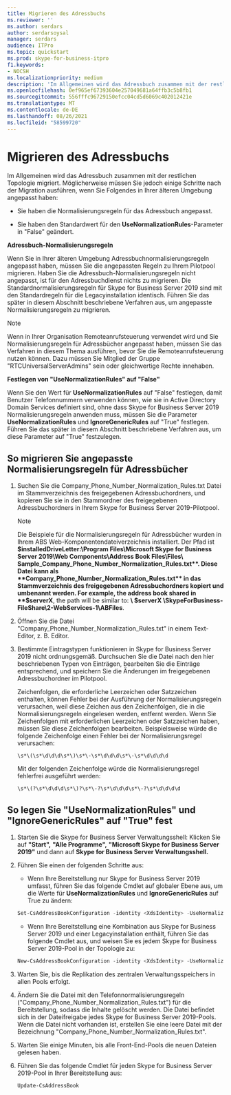 ```yaml
---
title: Migrieren des Adressbuchs
ms.reviewer: ''
ms.author: serdars
author: serdarsoysal
manager: serdars
audience: ITPro
ms.topic: quickstart
ms.prod: skype-for-business-itpro
f1.keywords:
- NOCSH
ms.localizationpriority: medium
description: 'Im Allgemeinen wird das Adressbuch zusammen mit der restlichen Topologie migriert. Möglicherweise müssen Sie jedoch einige Schritte nach der Migration ausführen, wenn Sie Folgendes in Ihrer älteren Umgebung angepasst haben:'
ms.openlocfilehash: 0ef965ef67393604e257049681a64ffb3c5b8fb1
ms.sourcegitcommit: 556fffc96729150efcc04cd5d6069c402012421e
ms.translationtype: MT
ms.contentlocale: de-DE
ms.lasthandoff: 08/26/2021
ms.locfileid: "58599720"
---
```

# <a name="migrate-address-book"></a>Migrieren des Adressbuchs

Im Allgemeinen wird das Adressbuch zusammen mit der restlichen Topologie migriert. Möglicherweise müssen Sie jedoch einige Schritte nach der Migration ausführen, wenn Sie Folgendes in Ihrer älteren Umgebung angepasst haben: 

- Sie haben die Normalisierungsregeln für das Adressbuch angepasst.

- Sie haben den Standardwert für den **UseNormalizationRules**-Parameter in "False" geändert. 


 **Adressbuch-Normalisierungsregeln**

Wenn Sie in Ihrer älteren Umgebung Adressbuchnormalisierungsregeln angepasst haben, müssen Sie die angepassten Regeln zu Ihrem Pilotpool migrieren. Haben Sie die Adressbuch-Normalisierungsregeln nicht angepasst, ist für den Adressbuchdienst nichts zu migrieren. Die Standardnormalisierungsregeln für Skype for Business Server 2019 sind mit den Standardregeln für die Legacyinstallation identisch. Führen Sie das später in diesem Abschnitt beschriebene Verfahren aus, um angepasste Normalisierungsregeln zu migrieren.

> [!NOTE]
> Wenn in Ihrer Organisation Remoteanrufsteuerung verwendet wird und Sie Normalisierungsregeln für Adressbücher angepasst haben, müssen Sie das Verfahren in diesem Thema ausführen, bevor Sie die Remoteanrufsteuerung nutzen können. Dazu müssen Sie Mitglied der Gruppe "RTCUniversalServerAdmins" sein oder gleichwertige Rechte innehaben. 

 **Festlegen von "UseNormalizationRules" auf "False"**

Wenn Sie den Wert für **UseNormalizationRules** auf "False" festlegen, damit Benutzer Telefonnummern verwenden können, wie sie in Active Directory Domain Services definiert sind, ohne dass Skype for Business Server 2019 Normalisierungsregeln anwenden muss, müssen Sie die Parameter **UseNormalizationRules** und **IgnoreGenericRules** auf "True" festlegen. Führen Sie das später in diesem Abschnitt beschriebene Verfahren aus, um diese Parameter auf "True" festzulegen. 

## <a name="to-migrate-address-book-customized-normalization-rules"></a>So migrieren Sie angepasste Normalisierungsregeln für Adressbücher

1. Suchen Sie die Company_Phone_Number_Normalization_Rules.txt Datei im Stammverzeichnis des freigegebenen Adressbuchordners, und kopieren Sie sie in den Stammordner des freigegebenen Adressbuchordners in Ihrem Skype for Business Server 2019-Pilotpool.

    > [!NOTE]
    > Die Beispiele für die Normalisierungsregeln für Adressbücher wurden in Ihrem ABS Web-Komponentendateiverzeichnis installiert. Der Pfad ist **$installedDriveLetter:\Program Files\Microsoft Skype for Business Server 2019\Web Components\Address Book Files\Files\ Sample_Company_Phone_Number_Normalization_Rules.txt**. Diese Datei kann als **Company_Phone_Number_Normalization_Rules.txt** in das Stammverzeichnis des freigegebenen Adressbuchordners kopiert und umbenannt werden. For example, the address book shared in **$serverX**, the path will be similar to: **\\ $serverX \SkypeForBusiness-FileShare\2-WebServices-1\ABFiles**. 

2. Öffnen Sie die Datei "Company_Phone_Number_Normalization_Rules.txt" in einem Text-Editor, z. B. Editor.

3. Bestimmte Eintragstypen funktionieren in Skype for Business Server 2019 nicht ordnungsgemäß. Durchsuchen Sie die Datei nach den hier beschriebenen Typen von Einträgen, bearbeiten Sie die Einträge entsprechend, und speichern Sie die Änderungen im freigegebenen Adressbuchordner im Pilotpool.

    Zeichenfolgen, die erforderliche Leerzeichen oder Satzzeichen enthalten, können Fehler bei der Ausführung der Normalisierungsregeln verursachen, weil diese Zeichen aus den Zeichenfolgen, die in die Normalisierungsregeln eingelesen werden, entfernt werden. Wenn Sie Zeichenfolgen mit erforderlichen Leerzeichen oder Satzzeichen haben, müssen Sie diese Zeichenfolgen bearbeiten. Beispielsweise würde die folgende Zeichenfolge einen Fehler bei der Normalisierungsregel verursachen:

   ```console
   \s*\(\s*\d\d\d\s*\)\s*\-\s*\d\d\d\s*\-\s*\d\d\d\d
   ```

    Mit der folgenden Zeichenfolge würde die Normalisierungsregel fehlerfrei ausgeführt werden:

   ```console
   \s*\(?\s*\d\d\d\s*\)?\s*\-?\s*\d\d\d\s*\-?\s*\d\d\d\d
   ```

## <a name="to-set-usenormalizationrules-and-ignoregenericrules-to-true"></a>So legen Sie "UseNormalizationRules" und "IgnoreGenericRules" auf "True" fest

1. Starten Sie die Skype for Business Server Verwaltungsshell: Klicken Sie auf **"Start",** **"Alle Programme",** **"Microsoft Skype for Business Server 2019"** und dann auf **Skype for Business Server Verwaltungsshell.**

2. Führen Sie einen der folgenden Schritte aus:

   - Wenn Ihre Bereitstellung nur Skype for Business Server 2019 umfasst, führen Sie das folgende Cmdlet auf globaler Ebene aus, um die Werte für **UseNormalizationRules** und **IgnoreGenericRules** auf True zu ändern: 

   ```PowerShell
   Set-CsAddressBookConfiguration -identity <XdsIdentity> -UseNormalizationRules=$true -IgnoreGenericRules=$true
   ```

   - Wenn Ihre Bereitstellung eine Kombination aus Skype for Business Server 2019 und einer Legacyinstallation enthält, führen Sie das folgende Cmdlet aus, und weisen Sie es jedem Skype for Business Server 2019-Pool in der Topologie zu:

   ```PowerShell
   New-CsAddressBookConfiguration -identity <XdsIdentity> -UseNormalizationRules=$true -IgnoreGenericRules=$true
   ```

3. Warten Sie, bis die Replikation des zentralen Verwaltungsspeichers in allen Pools erfolgt.

4. Ändern Sie die Datei mit den Telefonnormalisierungsregeln ("Company_Phone_Number_Normalization_Rules.txt") für die Bereitstellung, sodass die Inhalte gelöscht werden. Die Datei befindet sich in der Dateifreigabe jedes Skype for Business Server 2019-Pools. Wenn die Datei nicht vorhanden ist, erstellen Sie eine leere Datei mit der Bezeichnung "Company_Phone_Number_Normalization_Rules.txt".

5. Warten Sie einige Minuten, bis alle Front-End-Pools die neuen Dateien gelesen haben.

6. Führen Sie das folgende Cmdlet für jeden Skype for Business Server 2019-Pool in Ihrer Bereitstellung aus:

   ```PowerShell
   Update-CsAddressBook
   ```


